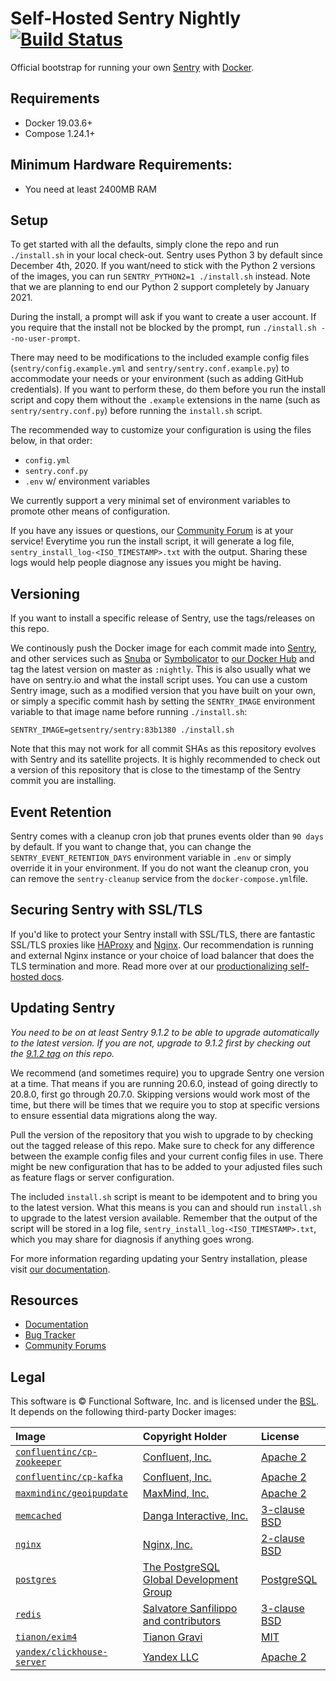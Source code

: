 # Self-Hosted Sentry Nightly [![Build Status][build-status-image]][build-status-url]

Official bootstrap for running your own [Sentry](https://sentry.io/) with [Docker](https://www.docker.com/).

## Requirements

 * Docker 19.03.6+
 * Compose 1.24.1+

## Minimum Hardware Requirements:

 * You need at least 2400MB RAM

## Setup

To get started with all the defaults, simply clone the repo and run `./install.sh` in your local check-out. Sentry uses Python 3 by default since December 4th, 2020. If you want/need to stick with the Python 2 versions of the images, you can run `SENTRY_PYTHON2=1 ./install.sh` instead. Note that we are planning to end our Python 2 support completely by January 2021.

During the install, a prompt will ask if you want to create a user account. If you require that the install not be blocked by the prompt, run `./install.sh --no-user-prompt`.

There may need to be modifications to the included example config files (`sentry/config.example.yml` and `sentry/sentry.conf.example.py`) to accommodate your needs or your environment (such as adding GitHub credentials). If you want to perform these, do them before you run the install script and copy them without the `.example` extensions in the name (such as `sentry/sentry.conf.py`) before running the `install.sh` script.

The recommended way to customize your configuration is using the files below, in that order:

 * `config.yml`
 * `sentry.conf.py`
 * `.env` w/ environment variables

We currently support a very minimal set of environment variables to promote other means of configuration.

If you have any issues or questions, our [Community Forum](https://forum.sentry.io/c/on-premise) is at your service! Everytime you run the install script, it will generate a log file, `sentry_install_log-<ISO_TIMESTAMP>.txt` with the output. Sharing these logs would help people diagnose any issues you might be having.

## Versioning

If you want to install a specific release of Sentry, use the tags/releases on this repo.

We continously push the Docker image for each commit made into [Sentry](https://github.com/getsentry/sentry), and other services such as [Snuba](https://github.com/getsentry/snuba) or [Symbolicator](https://github.com/getsentry/symbolicator) to [our Docker Hub](https://hub.docker.com/u/getsentry) and tag the latest version on master as `:nightly`. This is also usually what we have on sentry.io and what the install script uses. You can use a custom Sentry image, such as a modified version that you have built on your own, or simply a specific commit hash by setting the `SENTRY_IMAGE` environment variable to that image name before running `./install.sh`:

```shell
SENTRY_IMAGE=getsentry/sentry:83b1380 ./install.sh
```

Note that this may not work for all commit SHAs as this repository evolves with Sentry and its satellite projects. It is highly recommended to check out a version of this repository that is close to the timestamp of the Sentry commit you are installing.

## Event Retention

Sentry comes with a cleanup cron job that prunes events older than `90 days` by default. If you want to change that, you can change the `SENTRY_EVENT_RETENTION_DAYS` environment variable in `.env` or simply override it in your environment. If you do not want the cleanup cron, you can remove the `sentry-cleanup` service from the `docker-compose.yml`file.

## Securing Sentry with SSL/TLS

If you'd like to protect your Sentry install with SSL/TLS, there are
fantastic SSL/TLS proxies like [HAProxy](http://www.haproxy.org/)
and [Nginx](http://nginx.org/). Our recommendation is running and external Nginx instance or your choice of load balancer that does the TLS termination and more. Read more over at our [productionalizing self-hosted docs](https://develop.sentry.dev/self-hosted/#productionalizing).

## Updating Sentry

_You need to be on at least Sentry 9.1.2 to be able to upgrade automatically to the latest version. If you are not, upgrade to 9.1.2 first by checking out the [9.1.2 tag](https://github.com/getsentry/onpremise/tree/9.1.2) on this repo._

We recommend (and sometimes require) you to upgrade Sentry one version at a time. That means if you are running 20.6.0, instead of going directly to 20.8.0, first go through 20.7.0. Skipping versions would work most of the time, but there will be times that we require you to stop at specific versions to ensure essential data migrations along the way.

Pull the version of the repository that you wish to upgrade to by checking out the tagged release of this repo. Make sure to check for any difference between the example config files and your current config files in use. There might be new configuration that has to be added to your adjusted files such as feature flags or server configuration.

The included `install.sh` script is meant to be idempotent and to bring you to the latest version. What this means is you can and should run `install.sh` to upgrade to the latest version available. Remember that the output of the script will be stored in a log file, `sentry_install_log-<ISO_TIMESTAMP>.txt`, which you may share for diagnosis if anything goes wrong.

For more information regarding updating your Sentry installation, please visit [our documentation](https://develop.sentry.dev/self-hosted/#upgrading).

## Resources

 * [Documentation](https://develop.sentry.dev/self-hosted/)
 * [Bug Tracker](https://github.com/getsentry/onpremise/issues)
 * [Community Forums](https://forum.sentry.io/c/on-premise)


[build-status-image]: https://github.com/getsentry/onpremise/workflows/test/badge.svg
[build-status-url]: https://git.io/JUYkh

## Legal

This software is &copy; Functional Software, Inc. and is licensed under the [BSL](https://github.com/getsentry/onpremise/blob/master/LICENSE). It depends on the following third-party Docker images:

| Image | Copyright Holder | License |
|:----------|:-----------------|:--------|
| [`confluentinc/cp-zookeeper`](https://hub.docker.com/r/confluentinc/cp-zookeeper) | [Confluent, Inc.](https://www.confluent.io/) | [Apache 2](https://hub.docker.com/r/confluentinc/cp-zookeeper) |
| [`confluentinc/cp-kafka`](https://hub.docker.com/r/confluentinc/cp-kafka) | [Confluent, Inc.](https://www.confluent.io/) | [Apache 2](https://hub.docker.com/r/confluentinc/cp-kafka) |
| [`maxmindinc/geoipupdate`](https://hub.docker.com/r/maxmindinc/geoipupdate) | [MaxMind, Inc.](https://www.maxmind.com/) | [Apache 2](https://github.com/maxmind/geoipupdate/blob/master/LICENSE-APACHE) |
| [`memcached`](https://hub.docker.com/_/memcached) | [Danga Interactive, Inc.](https://www.danga.com/) | [3-clause BSD](https://github.com/memcached/memcached/blob/master/LICENSE) |
| [`nginx`](https://hub.docker.com/_/nginx) | [Nginx, Inc.](https://www.nginx.com/) | [2-clause BSD](http://nginx.org/LICENSE) |
| [`postgres`](https://hub.docker.com/_/postgres) | [The PostgreSQL Global Development Group](https://www.postgresql.org/) | [PostgreSQL](https://www.postgresql.org/about/licence/) |
| [`redis`](https://hub.docker.com/_/redis) | [Salvatore Sanfilippo and contributors](https://github.com/redis/redis/graphs/contributors) | [3-clause BSD](https://redis.io/topics/license) |
| [`tianon/exim4`](https://hub.docker.com/r/tianon/exim4) | [Tianon Gravi](https://github.com/tianon) | [MIT](https://github.com/tianon/dockerfiles/blob/master/LICENSE) |
| [`yandex/clickhouse-server`](https://hub.docker.com/r/yandex/clickhouse-server) | [Yandex LLC](https://yandex.com/company/) | [Apache 2](https://github.com/ClickHouse/ClickHouse/blob/master/LICENSE) |
